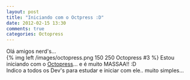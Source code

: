 ```yaml
---
layout: post
title: "Iniciando com o Octpress :D"
date: 2012-02-15 13:30
comments: true
categories: Octopress
---
```

Olá amigos nerd's... <br/>
{% img left /images/octopress.png 150 250 Octopress #3 %}
Estou iniciando com o <a href="http://octopress.org/">Octopress</a>... e é muito MASSAA!! :D
<br/>
Indico a todos os Dev's para estudar e iniciar com ele.. muito simples...